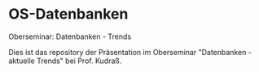 OS-Datenbanken
==============

Oberseminar: Datenbanken - Trends

Dies ist das repository der Präsentation im Oberseminar "Datenbanken - aktuelle Trends" bei Prof. Kudraß.
